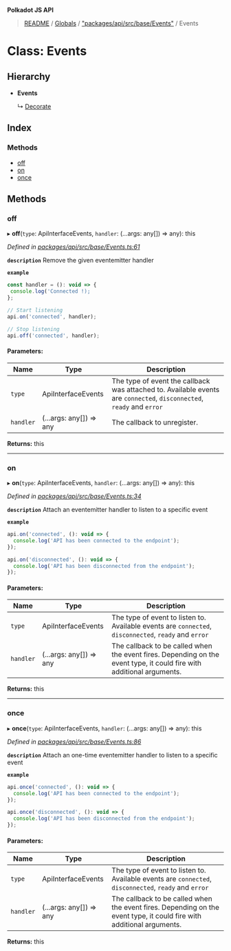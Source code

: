 **Polkadot JS API**

> [README](../README.md) / [Globals](../globals.md) / ["packages/api/src/base/Events"](../modules/_packages_api_src_base_events_.md) / Events

# Class: Events

## Hierarchy

* **Events**

  ↳ [Decorate](_packages_api_src_base_decorate_.decorate.md)

## Index

### Methods

* [off](_packages_api_src_base_events_.events.md#off)
* [on](_packages_api_src_base_events_.events.md#on)
* [once](_packages_api_src_base_events_.events.md#once)

## Methods

### off

▸ **off**(`type`: ApiInterfaceEvents, `handler`: (...args: any[]) => any): this

*Defined in [packages/api/src/base/Events.ts:61](https://github.com/polkadot-js/api/blob/9d548f787/packages/api/src/base/Events.ts#L61)*

**`description`** Remove the given eventemitter handler

**`example`** 
<BR>

```javascript
const handler = (): void => {
 console.log('Connected !);
};

// Start listening
api.on('connected', handler);

// Stop listening
api.off('connected', handler);
```

#### Parameters:

Name | Type | Description |
------ | ------ | ------ |
`type` | ApiInterfaceEvents | The type of event the callback was attached to. Available events are `connected`, `disconnected`, `ready` and `error` |
`handler` | (...args: any[]) => any | The callback to unregister.  |

**Returns:** this

___

### on

▸ **on**(`type`: ApiInterfaceEvents, `handler`: (...args: any[]) => any): this

*Defined in [packages/api/src/base/Events.ts:34](https://github.com/polkadot-js/api/blob/9d548f787/packages/api/src/base/Events.ts#L34)*

**`description`** Attach an eventemitter handler to listen to a specific event

**`example`** 
<BR>

```javascript
api.on('connected', (): void => {
  console.log('API has been connected to the endpoint');
});

api.on('disconnected', (): void => {
  console.log('API has been disconnected from the endpoint');
});
```

#### Parameters:

Name | Type | Description |
------ | ------ | ------ |
`type` | ApiInterfaceEvents | The type of event to listen to. Available events are `connected`, `disconnected`, `ready` and `error` |
`handler` | (...args: any[]) => any | The callback to be called when the event fires. Depending on the event type, it could fire with additional arguments.  |

**Returns:** this

___

### once

▸ **once**(`type`: ApiInterfaceEvents, `handler`: (...args: any[]) => any): this

*Defined in [packages/api/src/base/Events.ts:86](https://github.com/polkadot-js/api/blob/9d548f787/packages/api/src/base/Events.ts#L86)*

**`description`** Attach an one-time eventemitter handler to listen to a specific event

**`example`** 
<BR>

```javascript
api.once('connected', (): void => {
  console.log('API has been connected to the endpoint');
});

api.once('disconnected', (): void => {
  console.log('API has been disconnected from the endpoint');
});
```

#### Parameters:

Name | Type | Description |
------ | ------ | ------ |
`type` | ApiInterfaceEvents | The type of event to listen to. Available events are `connected`, `disconnected`, `ready` and `error` |
`handler` | (...args: any[]) => any | The callback to be called when the event fires. Depending on the event type, it could fire with additional arguments.  |

**Returns:** this
